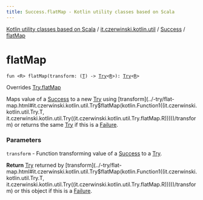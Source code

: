 ```yaml
---
title: Success.flatMap - Kotlin utility classes based on Scala
---
```


[Kotlin utility classes based on Scala](../../index.html) / [it.czerwinski.kotlin.util](../index.html) / [Success](index.html) / [flatMap](./flat-map.html)

# flatMap

`fun <R> flatMap(transform: (`[`T`](index.html#T)`) -> `[`Try`](../-try/index.html)`<`[`R`](flat-map.html#R)`>): `[`Try`](../-try/index.html)`<`[`R`](flat-map.html#R)`>`

Overrides [Try.flatMap](../-try/flat-map.html)

Maps value of a [Success](index.html) to a new [Try](../-try/index.html) using [transform](../-try/flat-map.html#it.czerwinski.kotlin.util.Try$flatMap(kotlin.Function1((it.czerwinski.kotlin.util.Try.T, it.czerwinski.kotlin.util.Try((it.czerwinski.kotlin.util.Try.flatMap.R)))))/transform) or returns the same [Try](../-try/index.html) if this is a [Failure](../-failure/index.html).

### Parameters

`transform` - Function transforming value of a [Success](index.html) to a [Try](../-try/index.html).

**Return**
[Try](../-try/index.html) returned by [transform](../-try/flat-map.html#it.czerwinski.kotlin.util.Try$flatMap(kotlin.Function1((it.czerwinski.kotlin.util.Try.T, it.czerwinski.kotlin.util.Try((it.czerwinski.kotlin.util.Try.flatMap.R)))))/transform) or this object if this is a [Failure](../-failure/index.html).

